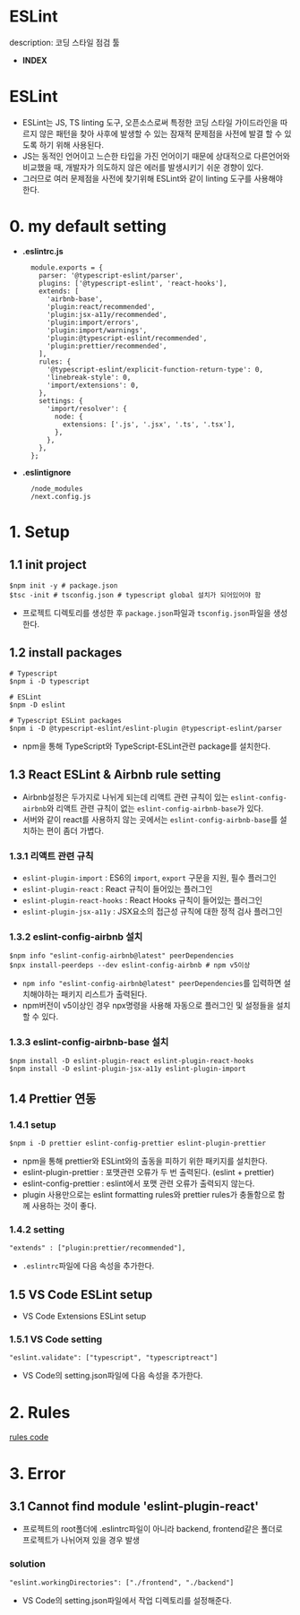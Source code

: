 # ESLint

description: 코딩 스타일 점검 툴

- **INDEX**

# ESLint

- ESLint는 JS, TS linting 도구, 오픈소스로써 특정한 코딩 스타일 가이드라인을 따르지 않은 패턴을 찾아 사후에 발생할 수 있는 잠재적 문제점을 사전에 발결 할 수 있도록 하기 위해 사용된다.
- JS는 동적인 언어이고 느슨한 타입을 가진 언어이기 때문에 상대적으로 다른언어와 비교했을 때, 개발자가 의도하지 않은 에러를 발생시키기 쉬운 경향이 있다.
- 그러므로 여러 문제점을 사전에 찾기위해 ESLint와 같이 linting 도구를 사용해야 한다.

# 0. my default setting

- **.eslintrc.js**

        module.exports = {
          parser: '@typescript-eslint/parser',
          plugins: ['@typescript-eslint', 'react-hooks'],
          extends: [
            'airbnb-base',
            'plugin:react/recommended',
            'plugin:jsx-a11y/recommended',
            'plugin:import/errors',
            'plugin:import/warnings',
            'plugin:@typescript-eslint/recommended',
            'plugin:prettier/recommended',
          ],
          rules: {
            '@typescript-eslint/explicit-function-return-type': 0,
            'linebreak-style': 0,
            'import/extensions': 0,
          },
          settings: {
            'import/resolver': {
              node: {
                extensions: ['.js', '.jsx', '.ts', '.tsx'],
              },
            },
          },
        };

- **.eslintignore**

        /node_modules
        /next.config.js

# 1. Setup

## 1.1 init project

    $npm init -y # package.json
    $tsc -init # tsconfig.json # typescript global 설치가 되어있어야 함

- 프로젝트 디렉토리를 생성한 후 `package.json`파일과 `tsconfig.json`파일을 생성한다.

## 1.2 install packages

    # Typescript
    $npm i -D typescript 
    
    # ESLint
    $npm -D eslint
    
    # Typescript ESLint packages
    $npm i -D @typescript-eslint/eslint-plugin @typescript-eslint/parser

- npm을 통해 TypeScript와 TypeScript-ESLint관련 package를 설치한다.

## 1.3 React ESLint & Airbnb rule setting

- Airbnb설정은 두가지로 나뉘게 되는데 리액트 관련 규칙이 있는 `eslint-config-airbnb`와 리액트 관련 규칙이 없는 `eslint-config-airbnb-base`가 있다.
- 서버와 같이 react를 사용하지 않는 곳에서는 `eslint-config-airbnb-base`를 설치하는 편이 좀더 가볍다.

### 1.3.1 리액트 관련 규칙

- `eslint-plugin-import` : ES6의 `import`, `export` 구문을 지원, 필수 플러그인
- `eslint-plugin-react` : React 규칙이 들어있는 플러그인
- `eslint-plugin-react-hooks` : React Hooks 규칙이 들어있는 플러그인
- `eslint-plugin-jsx-a11y` : JSX요소의 접근성 규칙에 대한 정적 검사 플러그인

### 1.3.2 eslint-config-airbnb 설치

    $npm info "eslint-config-airbnb@latest" peerDependencies
    $npx install-peerdeps --dev eslint-config-airbnb # npm v5이상

- `npm info "eslint-config-airbnb@latest" peerDependencies`를 입력하면 설치해야하는 패키지 리스트가 출력된다.
- npm버전이 v5이상인 경우 npx명령을 사용해 자동으로 플러그인 및 설정들을 설치할 수 있다.

### 1.3.3 eslint-config-airbnb-base 설치

    $npm install -D eslint-plugin-react eslint-plugin-react-hooks
    $npm install -D eslint-plugin-jsx-a11y eslint-plugin-import

## 1.4 Prettier 연동

### 1.4.1 setup

    $npm i -D prettier eslint-config-prettier eslint-plugin-prettier

- npm을 통해 prettier와 ESLint와의 출동을 피하기 위한 패키지를 설치한다.
- eslint-plugin-prettier : 포맷관련 오류가 두 번 출력된다. (eslint + prettier)
- eslint-config-prettier : eslint에서 포맷 관련 오류가 출력되지 않는다.
- plugin 사용만으로는 eslint formatting rules와 prettier rules가 충돌함으로 함께 사용하는 것이 좋다.

### 1.4.2 setting

    "extends" : ["plugin:prettier/recommended"],

- `.eslintrc`파일에 다음 속성을 추가한다.

## 1.5 VS Code ESLint setup

- VS Code Extensions ESLint setup

### 1.5.1 VS Code setting

    "eslint.validate": ["typescript", "typescriptreact"]

- VS Code의 setting.json파일에 다음 속성을 추가한다.

# 2. Rules

[rules code](https://www.notion.so/d7c722d4dd254012be81d2595f2d0a2d)

# 3. Error

## 3.1 Cannot find module 'eslint-plugin-react'

- 프로젝트의 root폴더에 .eslintrc파일이 아니라 backend, frontend같은 폴더로 프로젝트가 나뉘어져 있을 경우 발생

### solution

    "eslint.workingDirectories": ["./frontend", "./backend"]

- VS Code의 setting.json파일에서 작업 디렉토리를 설정해준다.